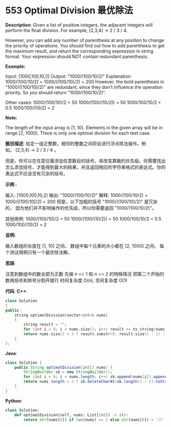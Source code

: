 # 553 Optimal Division 最优除法

__Description__:
Given a list of positive integers, the adjacent integers will perform the float division. For example, [2,3,4] -> 2 / 3 / 4.

However, you can add any number of parenthesis at any position to change the priority of operations. You should find out how to add parenthesis to get the maximum result, and return the corresponding expression in string format. Your expression should NOT contain redundant parenthesis.

__Example:__

Input: [1000,100,10,2]
Output: "1000/(100/10/2)"
Explanation:
1000/(100/10/2) = 1000/((100/10)/2) = 200
However, the bold parenthesis in "1000/((100/10)/2)" are redundant,
since they don't influence the operation priority. So you should return "1000/(100/10/2)".

Other cases:
1000/(100/10)/2 = 50
1000/(100/(10/2)) = 50
1000/100/10/2 = 0.5
1000/100/(10/2) = 2

__Note:__

The length of the input array is [1, 10].
Elements in the given array will be in range [2, 1000].
There is only one optimal division for each test case.

__题目描述__:
给定一组正整数，相邻的整数之间将会进行浮点除法操作。例如， [2,3,4] -> 2 / 3 / 4 。

但是，你可以在任意位置添加任意数目的括号，来改变算数的优先级。你需要找出怎么添加括号，才能得到最大的结果，并且返回相应的字符串格式的表达式。你的表达式不应该含有冗余的括号。

__示例 :__

输入: [1000,100,10,2]
输出: "1000/(100/10/2)"
解释:
1000/(100/10/2) = 1000/((100/10)/2) = 200
但是，以下加粗的括号 "1000/((100/10)/2)" 是冗余的，
因为他们并不影响操作的优先级，所以你需要返回 "1000/(100/10/2)"。

其他用例:
1000/(100/10)/2 = 50
1000/(100/(10/2)) = 50
1000/100/10/2 = 0.5
1000/100/(10/2) = 2

__说明:__

输入数组的长度在 [1, 10] 之间。
数组中每个元素的大小都在 [2, 1000] 之间。
每个测试用例只有一个最优除法解。

__思路__:

注意到数组中的数全部为正数
先做 n == 1 和 n == 2 的特殊情况
把第二个开始的数用括号和除号分割开就行
时间复杂度 O(n), 空间复杂度 O(1)

__代码__:
__C++__:

```C++
class Solution 
{
public:
    string optimalDivision(vector<int>& nums) 
    {
        string result = "";
        for (int i = 0; i < nums.size(); i++) result += to_string(nums[i]) + '/';
        return nums.size() < 3 ? result.substr(0, result.size() - 1) : result.substr(0, result.size() - 1).insert(result.find('/') + 1, 1, '(') + ')';
    }
};
```

__Java__:

```Java
class Solution {
    public String optimalDivision(int[] nums) {
        StringBuilder sb = new StringBuilder();
        for (int i = 0; i < nums.length; i++) sb.append(nums[i]).append("/");
        return nums.length < 3 ? sb.deleteCharAt(sb.length() - 1).toString() : sb.deleteCharAt(sb.length() - 1).insert(sb.indexOf("/") + 1, "(").append(")").toString();
    }
}
```

__Python__:

```Python
class Solution:
    def optimalDivision(self, nums: List[int]) -> str:
        return str(nums[0]) if len(nums) == 1 else str(nums[0]) + '/(' + '/'.join(list(map(str, nums[1:]))) + ')' if len(nums) > 2 else str(nums[0]) + '/' + str(nums[-1])
```
